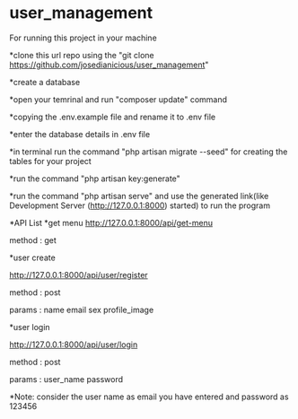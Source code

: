 # user_management

For running this project in your machine

*clone this url repo using the "git clone https://github.com/josedianicious/user_management"

*create a database 

*open your temrinal and run "composer update" command

*copying the .env.example file and rename it to .env file

*enter the database details in .env file 

*in terminal run the command "php artisan migrate --seed" for creating the tables for your project

*run the command "php artisan key:generate" 

*run the command "php artisan serve" and use the generated link(like Development Server (http://127.0.0.1:8000) started) to run the program 

*API List
*get menu
http://127.0.0.1:8000/api/get-menu

method : get

*user create

http://127.0.0.1:8000/api/user/register

method : post

params :
name
email
sex
profile_image

*user login

http://127.0.0.1:8000/api/user/login

method : post

params : 
user_name
password

*Note: consider the user name as email you have entered and password as 123456

